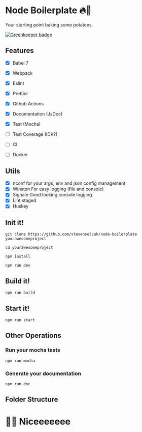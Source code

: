 # Node Boilerplate 🔥🥔

Your starting point baking some potatoes.

[![Greenkeeper badge](https://badges.greenkeeper.io/stevenselcuk/node-boilerplate.svg)](https://greenkeeper.io/)

## Features

- [x] Babel 7
- [x] Webpack
- [x] Eslint 
- [x] Prettier
- [X] Github Actions
- [X] Documentation (JsDoc)
- [X] Test (Mocha)
- [ ] Test Coverage (IDK?)
- [ ] CI
- [ ] Docker


## Utils

- [x] nconf for your args, env and json config management
- [x] Winston For easy logging (file and console)
- [x] Signale Good looking console logging
- [x] Lint staged
- [x] Huskey

## Init it!

`git clone https://github.com/stevenselcuk/node-boilerplate yourawesomeproject`

`cd yourawesomeproject`

`npm install`

`npm run dev`

## Build it!

`npm run build`

## Start it!

`npm run start`

## Other Operations

### Run your mocha tests

`npm run mocha`

### Generate your documentation

`npm run doc`


## Folder Structure


# 🙌🏻 Niceeeeeee